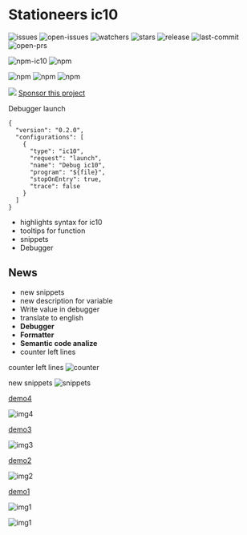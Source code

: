 # Stationeers ic10

![issues](https://badgen.net/github/issues/Traineratwot/vscode-stationeers-ic10/)
![open-issues](https://badgen.net/github/open-issues/Traineratwot/vscode-stationeers-ic10/)
![watchers](https://badgen.net/github/watchers/Traineratwot/vscode-stationeers-ic10/)
![stars](https://badgen.net/github/stars/Traineratwot/vscode-stationeers-ic10/)
![release](https://badgen.net/github/release/Traineratwot/vscode-stationeers-ic10/)
![last-commit](https://badgen.net/github/last-commit/Traineratwot/vscode-stationeers-ic10/)
![open-prs](https://badgen.net/github/open-prs/Traineratwot/vscode-stationeers-ic10/)

![npm-ic10](https://badgen.net/npm/v/ic10?label=npm-ic10)
![npm](https://badgen.net/vs-marketplace/v/Traineratwot.stationeers-ic10)

![npm](https://badgen.net/vs-marketplace/d/Traineratwot.stationeers-ic10)
![npm](https://badgen.net/vs-marketplace/i/Traineratwot.stationeers-ic10)
![npm](https://badgen.net/vs-marketplace/rating/Traineratwot.stationeers-ic10)

![](https://i.imgur.com/cl0Xbq1.png) [Sponsor this project](https://www.patreon.com/traineratwot)

Debugger launch

```json5
{
  "version": "0.2.0",
  "configurations": [
    {
      "type": "ic10",
      "request": "launch",
      "name": "Debug ic10",
      "program": "${file}",
      "stopOnEntry": true,
      "trace": false
    }
  ]
}

```

- highlights syntax for ic10
- tooltips for function
- snippets
- Debugger

## News
- new snippets
- new description for variable
- Write value in debugger 
- translate to english
- **Debugger**
- **Formatter**
- **Semantic code analize**
- counter left lines

counter left lines
![counter](https://i.imgur.com/Y2MHtew.jpg)


new snippets
![snippets](https://i.imgur.com/Aokz1an.jpg)

[demo4](https://youtu.be/hYm49tz8V0A)

![img4](https://i.imgur.com/1H5azvo.gif)

[demo3](https://youtu.be/klg56OXbM3Q)

![img3](https://i.imgur.com/OYCpN7Z.gif)

[demo2](https://youtu.be/ims5SBcao64)

![img2](https://i.imgur.com/KQY21h6.gif)

[demo1](https://youtu.be/KAYrX01RgmA)

![img1](https://i.imgur.com/F1sGrVy.gif)

![img1](https://i.imgur.com/phOgb3n.jpeg)
